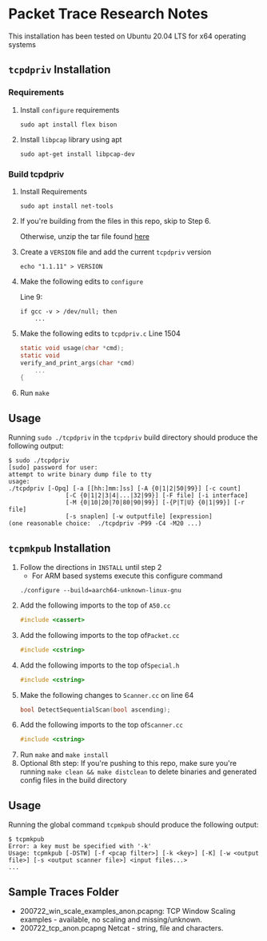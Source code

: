 # Packet Trace Research Notes

This installation has been tested on Ubuntu 20.04 LTS for x64 operating systems

## `tcpdpriv` Installation

### Requirements

1. Install `configure` requirements
   ```shell
   sudo apt install flex bison
   ```
1. Install `libpcap` library using apt
   ```shell
   sudo apt-get install libpcap-dev
   ```

### Build tcpdpriv

1. Install Requirements

   ```shell
   sudo apt install net-tools
   ```

1. If you're building from the files in this repo, skip to Step 6.

   Otherwise, unzip the tar file found [here](https://fly.isti.cnr.it/software/tcpdpriv/)

1. Create a `VERSION` file and add the current `tcpdpriv` version

   ```shell
   echo "1.1.11" > VERSION
   ```

1. Make the following edits to `configure`

   Line 9:

   ```shell
   if gcc -v > /dev/null; then
       ...
   ```

1. Make the following edits to `tcpdpriv.c`
   Line 1504

   ```c
   static void usage(char *cmd);
   static void
   verify_and_print_args(char *cmd)
       ...
   {
   ```

1. Run `make`

## Usage

Running `sudo ./tcpdpriv` in the `tcpdpriv` build directory should produce the following output:

```shell
$ sudo ./tcpdpriv
[sudo] password for user:
attempt to write binary dump file to tty
usage:
./tcpdpriv [-Opq] [-a [[hh:]mm:]ss] [-A {0|1|2|50|99}] [-c count]
                [-C {0|1|2|3|4|...|32|99}] [-F file] [-i interface]
                [-M {0|10|20|70|80|90|99}] [-{P|T|U} {0|1|99}] [-r file]
                [-s snaplen] [-w outputfile] [expression]
(one reasonable choice:  ./tcpdpriv -P99 -C4 -M20 ...)
```

## `tcpmkpub` Installation

1. Follow the directions in `INSTALL` until step 2
   - For ARM based systems execute this configure command
   ```shell
   ./configure --build=aarch64-unknown-linux-gnu
   ```
1. Add the following imports to the top of `A50.cc`
   ```cpp
   #include <cassert>
   ```
1. Add the following imports to the top of`Packet.cc`
   ```cpp
   #include <cstring>
   ```
1. Add the following imports to the top of`Special.h`
   ```cpp
   #include <cstring>
   ```
1. Make the following changes to `Scanner.cc` on line 64
   ```cpp
   bool DetectSequentialScan(bool ascending);
   ```
1. Add the following imports to the top of`Scanner.cc`
   ```cpp
   #include <cstring>
   ```
1. Run `make` and `make install`
1. Optional 8th step: If you're pushing to this repo, make sure you're running `make clean && make distclean` to delete binaries and generated config files in the build directory

## Usage

Running the global command `tcpmkpub` should produce the following output:

```shell
$ tcpmkpub
Error: a key must be specified with '-k'
Usage: tcpmkpub [-DSTW] [-f <pcap filter>] [-k <key>] [-K] [-w <output file>] [-s <output scanner file>] <input files...>
...
```

## Sample Traces Folder

- 200722_win_scale_examples_anon.pcapng: TCP Window Scaling examples - available, no scaling and missing/unknown.
- 200722_tcp_anon.pcapng Netcat - string, file and characters.
